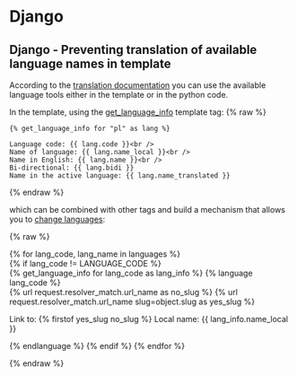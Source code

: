 # Django

## Django - Preventing translation of available language names in template

According to the [translation documentation](https://docs.djangoproject.com/en/dev/topics/i18n/translation/) you can use the available language tools either in the template or in the python code.

In the template, using the [get_language_info](https://docs.djangoproject.com/en/dev/topics/i18n/translation/#get-language-info) template tag:
{% raw %}

    {% get_language_info for "pl" as lang %}

    Language code: {{ lang.code }}<br />
    Name of language: {{ lang.name_local }}<br />
    Name in English: {{ lang.name }}<br />
    Bi-directional: {{ lang.bidi }}
    Name in the active language: {{ lang.name_translated }}

{% endraw %}

which can be combined with other tags and build a mechanism that allows you to [change languages](https://docs.djangoproject.com/en/dev/topics/i18n/translation/#switching-language-in-templates):

{% raw %}

{% for lang_code, lang_name in languages %}  
   {% if lang_code != LANGUAGE_CODE %}      
     {% get_language_info for lang_code as lang_info %}
     {% language lang_code %}                            
     {% url request.resolver_match.url_name as no_slug %}
     {% url request.resolver_match.url_name slug=object.slug as yes_slug %}  
     <p>Link to: {% firstof yes_slug no_slug %} Local name: {{ lang_info.name_local }}</p>
     {% endlanguage %}
   {% endif %}
 {% endfor %}

{% endraw %}
